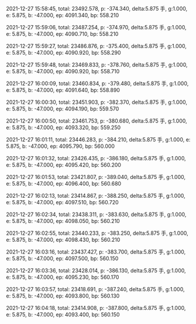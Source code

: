 2021-12-27 15:58:45, total: 23492.578, p: -374.340, delta:5.875 手, g:1.000, e: 5.875, b: -47.000, ep: 4091.340, bp: 558.210

2021-12-27 15:59:06, total: 23487.254, p: -374.970, delta:5.875 手, g:1.000, e: 5.875, b: -47.000, ep: 4090.710, bp: 558.210

2021-12-27 15:59:27, total: 23486.876, p: -375.400, delta:5.875 手, g:1.000, e: 5.875, b: -47.000, ep: 4090.920, bp: 558.290

2021-12-27 15:59:48, total: 23469.833, p: -378.760, delta:5.875 手, g:1.000, e: 5.875, b: -47.000, ep: 4090.920, bp: 558.710

2021-12-27 16:00:09, total: 23460.834, p: -379.480, delta:5.875 手, g:1.000, e: 5.875, b: -47.000, ep: 4091.640, bp: 558.890

2021-12-27 16:00:30, total: 23451.903, p: -382.370, delta:5.875 手, g:1.000, e: 5.875, b: -47.000, ep: 4094.190, bp: 559.570

2021-12-27 16:00:50, total: 23461.753, p: -380.680, delta:5.875 手, g:1.000, e: 5.875, b: -47.000, ep: 4093.320, bp: 559.250

2021-12-27 16:01:11, total: 23446.283, p: -384.210, delta:5.875 手, g:1.000, e: 5.875, b: -47.000, ep: 4095.790, bp: 560.000

2021-12-27 16:01:32, total: 23426.435, p: -386.180, delta:5.875 手, g:1.000, e: 5.875, b: -47.000, ep: 4095.420, bp: 560.200

2021-12-27 16:01:53, total: 23421.807, p: -389.040, delta:5.875 手, g:1.000, e: 5.875, b: -47.000, ep: 4096.400, bp: 560.680

2021-12-27 16:02:13, total: 23414.867, p: -388.250, delta:5.875 手, g:1.000, e: 5.875, b: -47.000, ep: 4097.510, bp: 560.720

2021-12-27 16:02:34, total: 23438.311, p: -383.630, delta:5.875 手, g:1.000, e: 5.875, b: -47.000, ep: 4098.050, bp: 560.210

2021-12-27 16:02:55, total: 23440.233, p: -383.250, delta:5.875 手, g:1.000, e: 5.875, b: -47.000, ep: 4098.430, bp: 560.210

2021-12-27 16:03:16, total: 23437.427, p: -383.700, delta:5.875 手, g:1.000, e: 5.875, b: -47.000, ep: 4097.500, bp: 560.150

2021-12-27 16:03:36, total: 23428.014, p: -386.130, delta:5.875 手, g:1.000, e: 5.875, b: -47.000, ep: 4095.230, bp: 560.170

2021-12-27 16:03:57, total: 23418.691, p: -387.240, delta:5.875 手, g:1.000, e: 5.875, b: -47.000, ep: 4093.800, bp: 560.130

2021-12-27 16:04:18, total: 23414.908, p: -387.800, delta:5.875 手, g:1.000, e: 5.875, b: -47.000, ep: 4093.400, bp: 560.150